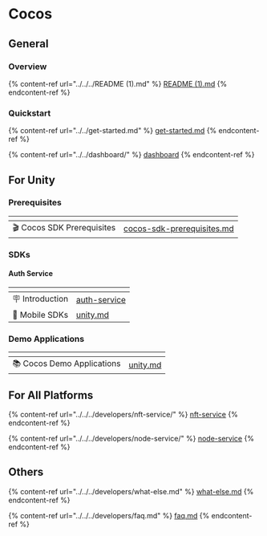 # Cocos

## General

### Overview

{% content-ref url="../../../README (1).md" %}
[README (1).md](<../../../README (1).md>)
{% endcontent-ref %}

### Quickstart

{% content-ref url="../../get-started.md" %}
[get-started.md](../../get-started.md)
{% endcontent-ref %}

{% content-ref url="../../dashboard/" %}
[dashboard](../../dashboard/)
{% endcontent-ref %}

## For Unity

### Prerequisites

<table data-card-size="large" data-view="cards"><thead><tr><th align="center"></th><th data-hidden data-card-target data-type="content-ref"></th></tr></thead><tbody><tr><td align="center">🎬 Cocos SDK Prerequisites</td><td><a href="cocos-sdk-prerequisites.md">cocos-sdk-prerequisites.md</a></td></tr></tbody></table>

### SDKs

#### Auth Service

<table data-view="cards"><thead><tr><th align="center"></th><th data-hidden data-card-target data-type="content-ref"></th></tr></thead><tbody><tr><td align="center">🪧 Introduction</td><td><a href="../../../developers/auth-service/">auth-service</a></td></tr><tr><td align="center">📕 Mobile SDKs</td><td><a href="../../../developers/auth-service/sdks/unity.md">unity.md</a></td></tr></tbody></table>

### Demo Applications

<table data-card-size="large" data-view="cards"><thead><tr><th align="center"></th><th data-hidden data-card-target data-type="content-ref"></th></tr></thead><tbody><tr><td align="center">📚 Cocos Demo Applications</td><td><a href="../../../developers/demo-applications/unity.md">unity.md</a></td></tr></tbody></table>

## For All Platforms

{% content-ref url="../../../developers/nft-service/" %}
[nft-service](../../../developers/nft-service/)
{% endcontent-ref %}

{% content-ref url="../../../developers/node-service/" %}
[node-service](../../../developers/node-service/)
{% endcontent-ref %}

## Others

{% content-ref url="../../../developers/what-else.md" %}
[what-else.md](../../../developers/what-else.md)
{% endcontent-ref %}

{% content-ref url="../../../developers/faq.md" %}
[faq.md](../../../developers/faq.md)
{% endcontent-ref %}
